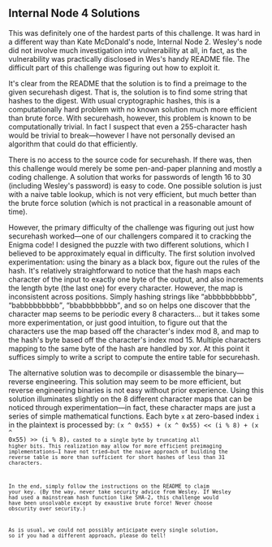 ## Internal Node 4 Solutions

This was definitely one of the hardest parts of this challenge. It was hard in
a different way than Kate McDonald's node, Internal Node 2. Wesley's node did not
involve much investigation into vulnerability at all, in fact, as the vulnerability
was practically disclosed in Wes's handy README file. The difficult part of this
challenge was figuring out how to exploit it.

It's clear from the README that the solution is to find a preimage to the given
securehash digest. That is, the solution is to find some string that hashes to
the digest. With usual cryptographic hashes, this is a computationally
hard problem with no known solution much more efficient than brute force. With
securehash, however, this problem is known to be computationally trivial. In fact
I suspect that even a 255-character hash would be trivial to break&mdash;however
I have not personally devised an algorithm that could do that efficiently.

There is no access to the source code for securehash. If there was, then this
challenge would merely be some pen-and-paper planning and mostly a coding
challenge. A solution that works for passwords of length 16 to 30 (including
Wesley's password) is easy to code. One possible solution is just with a naive
table lookup, which is not very efficient, but much better than the brute force
solution (which is not practical in a reasonable amount of time).

However, the primary difficulty of the challenge was figuring out just how
securehash worked&mdash;one of our challengers compared it to cracking the Enigma
code! I designed the puzzle with two different solutions, which I believed to be
approximately equal in difficulty. The first solution involved experimentation:
using the binary as a black box, figure out the rules of the hash. It's relatively
straightforward to notice that the hash maps each character of the input to exactly
one byte of the output, and also increments the length byte (the last one) for
every character. However, the map is inconsistent across positions. Simply hashing
strings like <q>abbbbbbbbbb</q>, <q>babbbbbbbbb</q>, <q>bbabbbbbbbb</q>, and so
on helps one discover that the character map seems to be periodic every 8 characters...
but it takes some more experimentation, or just good intuition, to figure out that
the characters use the map based off the character's index mod 8, and map to the
hash's byte based off the character's index mod 15. Multiple characters mapping to
the same byte of the hash are handled by xor. At this point it suffices simply
to write a script to compute the entire table for securehash.

The alternative solution was to decompile or disassemble the binary&mdash;reverse
engineering. This solution may seem to be more efficient, but reverse engineering
binaries is not easy without prior experience. Using this solution illuminates
slightly on the 8 different character maps that can be noticed through experimentation&mdash;in
fact, these character maps are just a series of simple mathematical functions.
Each byte <code>x</code> at zero-based index <code>i</code> in the plaintext is
processed by: <code>(x ^ 0x55) + (x ^ 0x55) << (i % 8) + (x ^ 0x55) >> (i % 8)<code>,
casted to a single byte by truncating all higher bits. This realization may allow
for more efficient preimaging implementations&mdash;I have not tried&mdash;but
the naive approach of building the reverse table is more than sufficient for short
hashes of less than 31 characters.

In the end, simply follow the instructions on the README to claim your key.
(By the way, never take security advice from Wesley. If Wesley had used a mainstream
hash function like SHA-2, this challenge would have been unsolvable except by
exaustive brute force! Never choose obscurity over security.)

As is usual, we could not possibly anticipate every single solution, so if you
had a different approach, please do tell!
